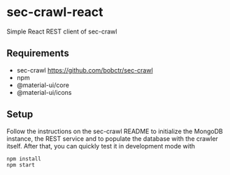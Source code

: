 # sec-crawl-react
Simple React REST client of sec-crawl

## Requirements
  - sec-crawl https://github.com/bobctr/sec-crawl
  - npm
  - @material-ui/core
  - @material-ui/icons

## Setup
  Follow the instructions on the sec-crawl README to initialize the MongoDB instance, the REST service and to populate the database with the crawler itself.
  After that, you can quickly test it in development mode with
  ```
  npm install
  npm start
  ```
